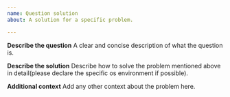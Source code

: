 ```yaml
---
name: Question solution
about: A solution for a specific problem.

---
```


**Describe the question**
A clear and concise description of what the question is.

**Describe the solution**
Describe how to solve the problem mentioned above in detail(please declare the specific os environment if possible).

**Additional context**
Add any other context about the problem here.
